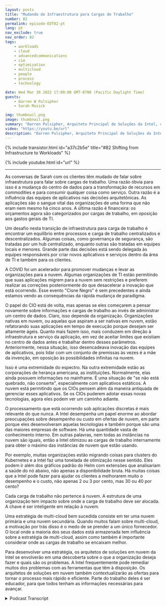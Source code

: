 ```yaml
---
layout: posts
title: "Mudando de Infraestrutura para Cargas de Trabalho"
number: 82
permalink: episode-EDT82-pt
lang: pt
nav_exclude: true
nav_order: 82
tags:
    - workloads
    - cloud
    - advancedcommunications
    - cio
    - optimization
    - multicloud
    - people
    - process
    - technology

date: Wed Mar 30 2022 17:00:00 GMT-0700 (Pacific Daylight Time)
guests:
    - Darren W Pulsipher
    - Sarah Musick

img: thumbnail.png
image: thumbnail.png
summary: "Darren Pulsipher, Arquiteto Principal de Soluções da Intel, continua sua conversa com Sarah Musick, Arquiteta de Soluções em Nuvem da Intel, sobre a mudança de infraestrutura para cargas de trabalho. Por favor, coloque na playlist Abraçando a Transformação Digital."
video: "https://youtu.be/url"
description: "Darren Pulsipher, Arquiteto Principal de Soluções da Intel, continua sua conversa com Sarah Musick, Arquiteta de Soluções em Nuvem da Intel, sobre a mudança de infraestrutura para cargas de trabalho. Por favor, coloque na playlist Abraçando a Transformação Digital."
---
```


<div>
{% include transistor.html id="a37c2b5e" title="#82 Shifting from Infrastructure to Workloads" %}

{% include youtube.html id="url" %}
</div>

---

As conversas de Sarah com os clientes têm mudado de falar sobre infraestrutura para falar sobre cargas de trabalho. Uma razão óbvia para isso é a mudança do centro de dados para a transformação de recursos em commodities e para consumir qualquer coisa como serviço. Outra razão é a influência das equipes de aplicativos nas decisões arquitetônicas. As aplicações são o sangue vital das organizações de uma forma que não eram nem mesmo há cinco anos. A última razão é financeira: os orçamentos agora são categorizados por cargas de trabalho, em oposição aos gastos gerais de TI.

Um desafio nesta transição de infraestrutura para carga de trabalho é encontrar um equilíbrio entre processos e carga de trabalho centralizados e descentralizados. Algumas coisas, como governança de segurança, são tratadas por um hub centralizado, enquanto outras são tratadas em equipes locais e menores. Grande parte das decisões está sendo delegada às equipes responsáveis por criar novos aplicativos e serviços dentro da área de TI e também para os clientes.

A COVID foi um acelerador para promover mudanças e levar as organizações para a nuvem. Algumas organizações de TI estão permitindo que suas aplicações migrem para a nuvem sem restrições e preferem realizar as correções posteriormente do que desacelerar a inovação que está ocorrendo. Esse evento "Cisne Negro" é sem precedentes e ainda estamos vendo as consequências da rápida mudança de paradigma.

O papel do CIO está de volta, mas apenas se eles começarem a pensar novamente sobre informações e cargas de trabalho ao invés de administrar um centro de dados. Claro, isso depende da organização. Organizações nativas em nuvem, ou aquelas que aspiram a ser nativas em nuvem, estão refatorando suas aplicações em tempo de execução porque desejam ser altamente ágeis. Quanto mais fazem isso, mais conduzem em direção à infraestrutura e serviço da aplicação, em vez de aceitar limites que existiam no centro de dados antes e trabalhar dentro desses parâmetros. Anteriormente, nessa situação, isso desencadeava inovação das equipes de aplicativos, pois lidar com um conjunto de premissas às vezes é a mãe da invenção, em oposição às possibilidades infinitas na nuvem.

Isso é uma extremidade do espectro. Na outra extremidade estão as corporações de herança americana, as instituições. Normalmente, elas ainda possuem informações no mainframe. É uma situação de "se não está quebrado, não conserte", especialmente com aplicativos estáticos. A nuvem está permitindo que os CIOs pensem além da maneira antiquada de gerenciar esses aplicativos. Se os CIOs puderem adotar essas novas tecnologias, agora eles podem ver um caminho adiante.

O processamento que está ocorrendo sob aplicações discretas é mais relevante do que nunca. A Intel desempenha um papel enorme ao abordar preocupações sobre desempenho ou custo em ofertas de nuvem, em parte porque eles desenvolveram aquelas tecnologias e também porque são uma das maiores empresas de software. Há uma quantidade vasta de conhecimento interno. Em outras palavras, nem todas as instâncias na nuvem são iguais, então a Intel otimizou as cargas de trabalho internamente para obter o máximo das instâncias de nuvem que estão usando.

Por exemplo, muitas organizações estão migrando coisas para clusters do Kubernetes e a Intel faz uma tonelada de otimização nesse sentido. Eles podem ir além dos gráficos padrão do Helm com extensões que analisariam a saúde do nó abaixo, não apenas a disponibilidade bruta. Há muitas coisas que a Intel pode fazer para ajudar os clientes a melhorarem muito o desempenho e o custo, não apenas 2 ou 3 por cento, mas 30 ou 40 por cento?

Cada carga de trabalho não pertence à nuvem. A estrutura de uma organização tem impacto sobre onde a carga de trabalho deve ser alocada. A chave é ser inteligente em relação à nuvem.

Uma estratégia de multi-cloud bem sucedida consiste em ter uma nuvem primária e uma nuvem secundária. Quando muitos falam sobre multi-cloud, a motivação por trás disso é o medo de se prender a um único fornecedor. O local onde a maioria dos seus dados está armazenada tem influência sobre a estratégia de multi-cloud, assim como também é importante considerar onde as cargas de trabalho se encaixam melhor.

Para desenvolver uma estratégia, os arquitetos de soluções em nuvem da Intel se envolverão em uma descoberta sobre o que a organização deseja fazer e quais são os problemas. A Intel frequentemente pode remediar muitos dos problemas com as ferramentas que têm à disposição. Os arquitetos de soluções em nuvem também contextualizarão as ofertas para tornar o processo mais rápido e eficiente. Parte do trabalho deles é ser educador, para que todos tenham as informações necessárias para avançar.



<details>
<summary> Podcast Transcript </summary>

<p></p>

</details>
